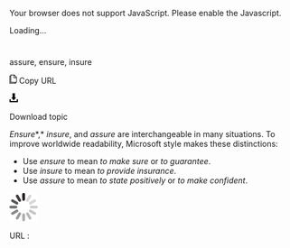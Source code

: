 Your browser does not support JavaScript. Please enable the Javascript.

Loading...

# 

assure, ensure, insure

![Copy URL](media/assure-ensure-insure/Copy.png)
Copy URL

![Download](media/assure-ensure-insure/Download.png)

Download topic

*Ensure**,* *insure*, and *assure* are interchangeable in many situations. To improve worldwide readability, Microsoft style makes these distinctions:

  - Use *ensure* to mean *to make sure* or *to guarantee*. 
  - Use *insure* to mean *to provide insurance*. 
  - Use *assure* to mean *to state positively* or *to make confident*. 

![In progress](media/assure-ensure-insure/activity-large.gif)

URL :
